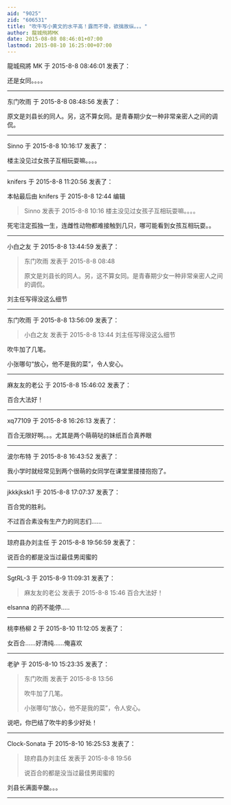 ```yaml
---
aid: "9025"
zid: "606531"
title: "吹牛写小黄文的水平高！露而不骨，欲擒故纵。。。"
author: 龍城飛將MK
date: 2015-08-08 08:46:01+07:00
lastmod: 2015-08-10 16:25:00+07:00
---
```


龍城飛將 MK 于 2015-8-8 08:46:01 发表了：

还是女同。。。。

---

东门吹雨 于 2015-8-8 08:48:56 发表了：

原文是刘县长的同人。另，这不算女同。是青春期少女一种非常亲密人之间的调侃。

---

Sinno 于 2015-8-8 10:16:17 发表了：

楼主没见过女孩子互相玩耍嘛。。。。

---

knifers 于 2015-8-8 11:20:56 发表了：

本帖最后由 knifers 于 2015-8-8 12:44 编辑

> Sinno 发表于 2015-8-8 10:16 楼主没见过女孩子互相玩耍嘛。。。。

死宅注定孤独一生，连雌性动物都难接触到几只，哪可能看到女孩互相玩耍。。

---

小白之友 于 2015-8-8 13:44:59 发表了：

> 东门吹雨 发表于 2015-8-8 08:48
>
> 原文是刘县长的同人。另，这不算女同。是青春期少女一种非常亲密人之间的调侃。

刘主任写得没这么细节

---

东门吹雨 于 2015-8-8 13:56:09 发表了：

> 小白之友 发表于 2015-8-8 13:44 刘主任写得没这么细节

吹牛加了几笔。

小张哪句“放心，他不是我的菜”，令人安心。

---

麻友友的老公 于 2015-8-8 15:46:02 发表了：

百合大法好！

---

xq77109 于 2015-8-8 16:26:13 发表了：

百合无限好啊。。。尤其是两个萌萌哒的妹纸百合真养眼

---

波尔布特 于 2015-8-8 16:43:52 发表了：

我小学时就经常见到两个很萌的女同学在课堂里搂搂抱抱了。

---

jkkkjkski1 于 2015-8-8 17:07:37 发表了：

百合党的胜利。

不过百合素没有生产力的同志们……

---

琼府县办刘主任 于 2015-8-8 19:56:59 发表了：

说百合的都是没当过最佳男闺蜜的

---

SgtRL-3 于 2015-8-9 11:09:31 发表了：

> 麻友友的老公 发表于 2015-8-8 15:46 百合大法好！

elsanna 的药不能停.....

---

桃李杨柳 2 于 2015-8-10 11:12:05 发表了：

女百合……好清纯……俺喜欢

---

老驴 于 2015-8-10 15:23:35 发表了：

> 东门吹雨 发表于 2015-8-8 13:56
>
> 吹牛加了几笔。
>
> 小张哪句“放心，他不是我的菜”，令人安心。

说吧，你巴结了吹牛的多少好处！

---

Clock-Sonata 于 2015-8-10 16:25:53 发表了：

> 琼府县办刘主任 发表于 2015-8-8 19:56
>
> 说百合的都是没当过最佳男闺蜜的

刘县长满面辛酸。。。

---

